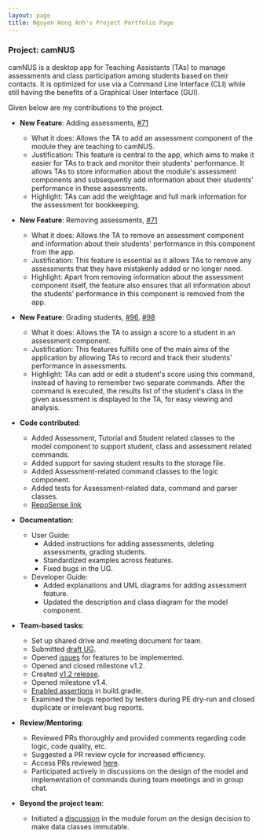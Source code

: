 ```yaml
---
layout: page
title: Nguyen Hong Anh's Project Portfolio Page
---
```


### Project: camNUS

camNUS is a desktop app for Teaching Assistants (TAs) to manage assessments and class participation among students based on their contacts. It is optimized for use via a Command Line Interface (CLI) while still having the benefits of a Graphical User Interface (GUI).

Given below are my contributions to the project.

* **New Feature**: Adding assessments, [#71](https://github.com/AY2122S2-CS2103T-W13-2/tp/pull/71)
  * What it does: Allows the TA to add an assessment component of the module they are teaching to camNUS.
  * Justification: This feature is central to the app, which aims to make it easier for TAs to track and monitor their students' performance. It allows TAs to store information about the module's assessment components and subsequently add information about their students' performance in these assessments.
  * Highlight: TAs can add the weightage and full mark information for the assessment for bookkeeping.
* **New Feature**: Removing assessments, [#71](https://github.com/AY2122S2-CS2103T-W13-2/tp/pull/71)
    * What it does: Allows the TA to remove an assessment component and information about their students' performance in this component from the app.
    * Justification: This feature is essential as it allows TAs to remove any assessments that they have mistakenly added or no longer need.
    * Highlight: Apart from removing information about the assessment component itself, the feature also ensures that all information about the students' performance in this component is removed from the app.
* **New Feature**: Grading students, [#96](https://github.com/AY2122S2-CS2103T-W13-2/tp/pull/96), [#98](https://github.com/AY2122S2-CS2103T-W13-2/tp/pull/98)
  * What it does: Allows the TA to assign a score to a student in an assessment component.
  * Justification: This features fulfills one of the main aims of the application by allowing TAs to record and track their students' performance in assessments.
  * Highlight: TAs can add or edit a student's score using this command, instead of having to remember two separate commands. After the command is executed, the results list of the student's class in the given assessment is displayed to the TA, for easy viewing and analysis.

* **Code contributed**:
  * Added Assessment, Tutorial and Student related classes to the model component to support student, class and assessment related commands.
  * Added support for saving student results to the storage file.
  * Added Assessment-related command classes to the logic component.
  * Added tests for Assessment-related data, command and parser classes.
  * [RepoSense link](https://nus-cs2103-ay2122s2.github.io/tp-dashboard/?search=&sort=groupTitle&sortWithin=title&timeframe=commit&mergegroup=&groupSelect=groupByRepos&breakdown=true&checkedFileTypes=docs~functional-code~test-code~other&since=2022-02-18&tabOpen=true&tabType=authorship&tabAuthor=honganhcs&tabRepo=AY2122S2-CS2103T-W13-2%2Ftp%5Bmaster%5D&authorshipIsMergeGroup=false&authorshipFileTypes=docs~functional-code~test-code~other&authorshipIsBinaryFileTypeChecked=false)

* **Documentation**:
    * User Guide:
        * Added instructions for adding assessments, deleting assessments, grading students.
        * Standardized examples across features.
        * Fixed bugs in the UG.
    * Developer Guide:
        * Added explanations and UML diagrams for adding assessment feature.
        * Updated the description and class diagram for the model component.

* **Team-based tasks**:
    * Set up shared drive and meeting document for team.
    * Submitted [draft UG](https://docs.google.com/document/d/16ERljcK3FVKZoYPjeeGGxhsATdZVy5Z_H8_WfbaiqJA/edit#).
    * Opened [issues](https://github.com/AY2122S2-CS2103T-W13-2/tp/issues?q=is%3Aissue+is%3Aclosed+author%3Ahonganhcs) for features to be implemented.
    * Opened and closed milestone v1.2.
    * Created [v1.2 release](https://github.com/AY2122S2-CS2103T-W13-2/tp/releases/tag/v1.2).
    * Opened milestone v1.4.
    * [Enabled assertions](https://github.com/AY2122S2-CS2103T-W13-2/tp/pull/106/files) in build.gradle.
    * Examined the bugs reported by testers during PE dry-run and closed duplicate or irrelevant bug reports.

* **Review/Mentoring**:
  * Reviewed PRs thoroughly and provided comments regarding code logic, code quality, etc.
  * Suggested a PR review cycle for increased efficiency.
  * Access PRs reviewed [here](https://github.com/AY2122S2-CS2103T-W13-2/tp/pulls?q=is%3Apr+is%3Aclosed+reviewed-by%3Ahonganhcs).
  * Participated actively in discussions on the design of the model and implementation of commands during team meetings and in group chat.

* **Beyond the project team**:
  * Initiated a [discussion](https://github.com/nus-cs2103-AY2122S2/forum/issues/193) in the module forum on the design decision to make data classes immutable.
